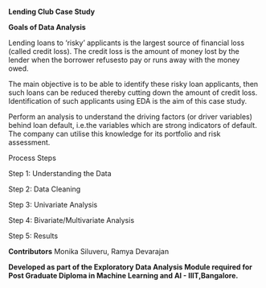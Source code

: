 **Lending Club Case Study**

**Goals of Data Analysis**

Lending loans to ‘risky’ applicants is the largest source of financial loss
(called credit loss). The credit loss is the amount of money lost by the lender 
when the borrower refusesto pay or runs away with the money owed.  

The main objective is to be able to identify these risky loan applicants, 
then such loans can be reduced thereby cutting down the amount of credit loss. 
Identification of such applicants using EDA is the aim of this case study.   

Perform an analysis to understand the driving factors (or driver variables)
behind loan default, i.e.the variables which are strong indicators of default.  
The company can utilise this knowledge for its portfolio and risk assessment. 


Process Steps

Step 1: Understanding the Data

Step 2: Data Cleaning 

Step 3: Univariate Analysis

Step 4: Bivariate/Multivariate Analysis

Step 5: Results


**Contributors**
  Monika Siluveru,
  Ramya Devarajan



**Developed as part of the Exploratory Data Analysis Module required for Post Graduate Diploma in Machine Learning and AI - IIIT,Bangalore.**
